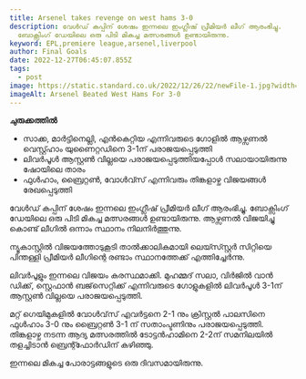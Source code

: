 ```yaml
---
title: Arsenel takes revenge on west hams 3-0
description: വേൾഡ് കപ്പിന് ശേഷം ഇന്നലെ ഇംഗ്ലീഷ് പ്രീമിയർ ലീഗ് ആരംഭിച്ചു.
  ബോക്സിംഗ് ഡേയിലെ ഒരു പിടി മികച്ച മത്സരങ്ങൾ ഉണ്ടായിരുന്നു.
keyword: EPL,premiere league,arsenel,liverpool
author: Final Goals
date: 2022-12-27T06:45:07.855Z
tags:
  - post
image: https://static.standard.co.uk/2022/12/26/22/newFile-1.jpg?width=968&auto=webp&quality=50&crop=968%3A645%2Csmart
imageAlt: Arsenel Beated West Hams For 3-0
---
```

**ചുരുക്കത്തിൽ**

* സാക്ക, മാർട്ടിനെല്ലി, എൻകെറ്റിയ എന്നിവരുടെ ഗോളിൽ ആഴ്സണൽ വെസ്റ്റ്ഹാം യുണൈറ്റഡിനെ 3-1ന് പരാജയപ്പെടുത്തി
* ലിവർപൂൾ ആസ്റ്റൺ വില്ലയെ പരാജയപ്പെടുത്തിയപ്പോൾ സലായായിരുന്നു ഷോയിലെ താരം
* ഫുൾഹാം, ബ്രൈറ്റൺ, വോൾവ്സ് എന്നിവരും തിങ്കളാഴ്ച വിജയങ്ങൾ രേഖപ്പെടുത്തി

വേൾഡ് കപ്പിന് ശേഷം ഇന്നലെ ഇംഗ്ലീഷ് പ്രീമിയർ ലീഗ് ആരംഭിച്ചു. ബോക്സിംഗ് ഡേയിലെ ഒരു പിടി മികച്ച മത്സരങ്ങൾ ഉണ്ടായിരുന്നു. ആഴ്സണൽ വിജയിച്ചു കൊണ്ട് ലീഗിൽ ഒന്നാം സ്ഥാനം നിലനിർത്തുന്നു.

 ന്യൂകാസ്റ്റിൽ വിജയത്തോടുകൂടി താൽക്കാലികമായി ലെയ്സ്സ്റ്റർ സിറ്റിയെ പിന്തള്ളി പ്രീമിയർ ലീഗിന്റെ രണ്ടാം സ്ഥാനത്തേക്ക് എത്തിച്ചേർന്നു.

 ലിവർപൂളും ഇന്നലെ വിജയം കരസ്ഥമാക്കി.
മുഹമ്മദ് സലാ, വിർജിൽ വാൻ ഡിക്ക്, സ്റ്റെഫാൻ ബജ്‌സെറ്റിക്ക് എന്നിവരുടെ ഗോളുകളിൽ ലിവർപൂൾ 3-1ന് ആസ്റ്റൺ വില്ലയെ പരാജയപ്പെടുത്തി.


മറ്റ് ഗെയിമുകളിൽ വോൾവ്‌സ് എവർട്ടനെ 2-1 നും ക്രിസ്റ്റൽ പാലസിനെ ഫുൾഹാം 3-0 നും ബ്രൈറ്റൺ 3-1 ന് സതാംപ്ടണിനും പരാജയപ്പെടുത്തി. തിങ്കളാഴ്ച നടന്ന ആദ്യ മത്സരത്തിൽ ടോട്ടൻഹാമിനെ 2-2ന് സമനിലയിൽ തളച്ചിടാൻ ബ്രെന്റ്ഫോർഡിന് കഴിഞ്ഞു.


ഇന്നലെ മികച്ച പോരാട്ടങ്ങളുടെ ഒരു ദിവസമായിരുന്നു.